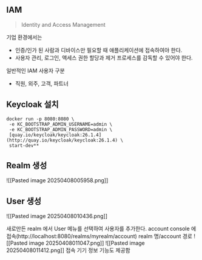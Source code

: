 ## IAM
> Identity and Access Management

기업 환경에서는 
- 인증/인가 된 사람과 디바이스만 필요할 때 애플리케이션에 접속하여야 한다. 
- 사용자 관리, 로그인, 액세스 권한 할당과 제거 프로세스를 감독할 수 있어야 한다. 

일반적인 IAM 사용자 구분
- 직원, 외주, 고객, 파트너

## Keycloak 설치
```
docker run -p 8080:8080 \  
 -e KC_BOOTSTRAP_ADMIN_USERNAME=admin \  
 -e KC_BOOTSTRAP_ADMIN_PASSWORD=admin \  
 [quay.io/keycloak/keycloak:26.1.4](http://quay.io/keycloak/keycloak:26.1.4) \  
 start-dev**
```

## Realm 생성

![[Pasted image 20250408005958.png]]

## User 생성 

![[Pasted image 20250408010436.png]]

새로만든 realm 에서 User 메뉴를 선택하여 사용자를 추가한다.
account console 에 접속(http://localhost:8080/realms/myrealm/account) realm 명/account 경로
![[Pasted image 20250408011047.png]]
![[Pasted image 20250408011412.png]]
접속 기기 정보 기능도 제공함

